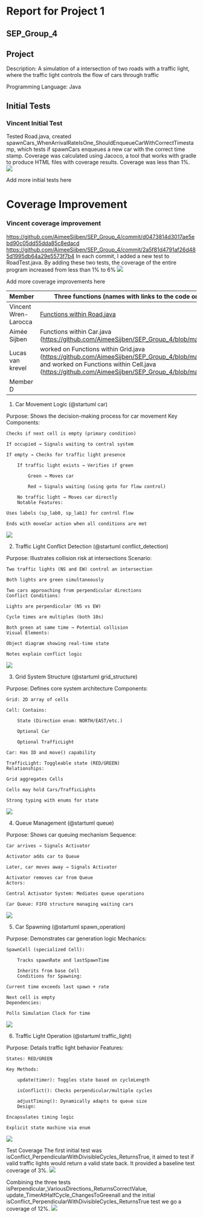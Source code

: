 # Report for Project 1
## SEP_Group_4

## Project

Description: A simulation of a intersection of two roads with a traffic light, where the traffic light controls the flow of cars through traffic

Programming Language: Java

## Initial Tests

### Vincent Initial Test
Tested Road.java, created spawnCars_WhenArrivalRateIsOne_ShouldEnqueueCarWithCorrectTimestamp, which tests if spawnCars enqueues a new car with the correct time stamp. Coverage was calculated using Jacoco, a tool that works with gradle to produce HTML files with coverage results. Coverage was less than 1%.
![](.\out\plantuml\Test-Coverage-Results\OneRoadTest.png)


Add more initial tests here


# Coverage Improvement

### Vincent coverage improvement
https://github.com/AimeeSijben/SEP_Group_4/commit/d0473814d3017ae5ebd90c05dd55dda85c8edacd
https://github.com/AimeeSijben/SEP_Group_4/commit/2a5f81d4791af26d485d1995db64a29e5573f7b4 
In each commit, I added a new test to RoadTest.java. By adding these two tests, the coverage of the entire program increased from less than 1% to 6%
![](.\out\plantuml\Test-Coverage-Results\ThreeRoadTests.png)


Add more coverage improvements here




| Member | Three functions (names with links to the code on the repository) created | Initial test (name) | Other tests (names) |
| --- | --- | --- | --- |
| Vincent Wren-Larocca | [Functions within Road.java](https://github.com/AimeeSijben/SEP_Group_4/blob/main/src/mysimulation/Road.java) | spawnCars_WhenArrivalRateIsOne_ShouldEnqueueCarWithCorrectTimestamp| spawnCars_WhenArrivalRateIsZero_ShouldNotEnqueueAnyCars, serve_WhenDirectionNegative_ShouldServeOnlyNegativeLane|
| Aimée Sijben | Functions within Car.java (https://github.com/AimeeSijben/SEP_Group_4/blob/main/src/mysimulation/Car.java)| | |
| Lucas van krevel | worked on Functions within Grid.java (https://github.com/AimeeSijben/SEP_Group_4/blob/main/src/mysimulation/grid.java) and worked on Functions within Cell.java (https://github.com/AimeeSijben/SEP_Group_4/blob/main/src/mysimulation/Cell.java) | corectboardupload, placeTraficlight, spawnCarAtSpwanPoint| carDespawnsAtBoarder, carsCanMove |
| Member D | | | |



1. Car Movement Logic (@startuml car)

Purpose: Shows the decision-making process for car movement
Key Components:

    Checks if next cell is empty (primary condition)

    If occupied → Signals waiting to central system

    If empty → Checks for traffic light presence

        If traffic light exists → Verifies if green

            Green → Moves car

            Red → Signals waiting (using goto for flow control)

        No traffic light → Moves car directly
        Notable Features:

    Uses labels (sp_lab0, sp_lab1) for control flow

    Ends with moveCar action when all conditions are met
![](.\out\plantuml\cardiagram\car.svg)

2. Traffic Light Conflict Detection (@startuml conflict_detection)

Purpose: Illustrates collision risk at intersections
Scenario:

    Two traffic lights (NS and EW) control an intersection

    Both lights are green simultaneously

    Two cars approaching from perpendicular directions
    Conflict Conditions:

    Lights are perpendicular (NS vs EW)

    Cycle times are multiples (both 10s)

    Both green at same time → Potential collision
    Visual Elements:

    Object diagram showing real-time state

    Notes explain conflict logic
![](.\out\plantuml\conflictscenariodiagram\conflict_detection.svg)

3. Grid System Structure (@startuml grid_structure)

Purpose: Defines core system architecture
Components:

    Grid: 2D array of cells

    Cell: Contains:

        State (Direction enum: NORTH/EAST/etc.)

        Optional Car

        Optional TrafficLight

    Car: Has ID and move() capability

    TrafficLight: Toggleable state (RED/GREEN)
    Relationships:

    Grid aggregates Cells

    Cells may hold Cars/TrafficLights

    Strong typing with enums for state
![](.\out\plantuml\griddiagram\grid_structure.svg)

4. Queue Management (@startuml queue)

Purpose: Shows car queuing mechanism
Sequence:

    Car arrives → Signals Activator

    Activator adds car to Queue

    Later, car moves away → Signals Activator

    Activator removes car from Queue
    Actors:

    Central Activator System: Mediates queue operations

    Car Queue: FIFO structure managing waiting cars
![](.\out\plantuml\queuediagram\queue.svg)

5. Car Spawning (@startuml spawn_operation)

Purpose: Demonstrates car generation logic
Mechanics:

    SpawnCell (specialized Cell):

        Tracks spawnRate and lastSpawnTime

        Inherits from base Cell
        Conditions for Spawning:

    Current time exceeds last spawn + rate

    Next cell is empty
    Dependencies:

    Polls Simulation Clock for time
![](.\out\plantuml\spawn\spawn_operation.svg)

6. Traffic Light Operation (@startuml traffic_light)

Purpose: Details traffic light behavior
Features:

    States: RED/GREEN

    Key Methods:

        update(timer): Toggles state based on cycleLength

        isConflict(): Checks perpendicular/multiple cycles

        adjustTiming(): Dynamically adapts to queue size
        Design:

    Encapsulates timing logic

    Explicit state machine via enum
![](.\out\plantuml\trafficlightdiagram\traffic_light.svg)


Test Coverage
The first initial test was isConflict_PerpendicularWithDivisibleCycles_ReturnsTrue, it aimed to test if valid traffic lights would return a valid state back. It provided a baseline test coverage of 3%. 
![](.\out\plantuml\testcoverage\isConflict_PerpendicularWithDivisibleCycles_ReturnsTrue.jpg)

Combining the three tests isPerpendicular_VariousDirections_ReturnsCorrectValue, update_TimerAtHalfCycle_ChangesToGreenall and the initial isConflict_PerpendicularWithDivisibleCycles_ReturnsTrue test we go a coverage of 12%.
![](.\out\plantuml\testcoverage\3tests.jpg)



